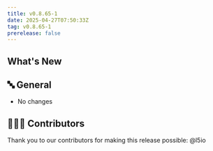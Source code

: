 ```yaml
---
title: v0.8.65-1
date: 2025-04-27T07:50:33Z
tag: v0.8.65-1
prerelease: false
---
```


## What's New
## 🔤 General
* No changes

## 👨🏽‍💻 Contributors

Thank you to our contributors for making this release possible:
@l5io

